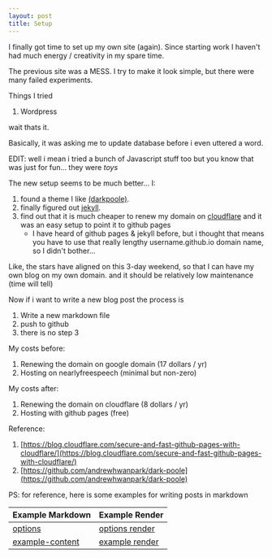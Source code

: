 ```yaml
---
layout: post
title: Setup
---
```


I finally got time to set up my own site (again). Since starting work I haven't had much energy / creativity in my spare time. 

The previous site was a MESS. I try to make it look simple, but there were many failed experiments.

Things I tried 
1. Wordpress

wait thats it.

Basically, it was asking me to update database before i even uttered a word. 

EDIT: well i mean i tried a bunch of Javascript stuff too but you know that was just for fun... they were _toys_

The new setup seems to be much better... I:
1. found a theme I like [(darkpoole)](https://github.com/andrewhwanpark/dark-poole).
2. finally figured out [jekyll](https://jekyllrb.com). 
3. find out that it is much cheaper to renew my domain on [cloudflare](https://www.cloudflare.com) and it was an easy setup to point it to github pages
   - I have heard of github pages & jekyll before, but i thought that means you have to use that really lengthy username.github.io domain name, so I didn't bother...


Like, the stars have aligned on this 3-day weekend, so that I can have my own blog on my own domain. and it should be relatively low maintenance (time will tell)

Now if i want to write a new blog post the process is
1. Write a new markdown file
2. push to github 
3. there is no step 3

My costs before:
1. Renewing the domain on google domain (17 dollars / yr) 
1. Hosting on nearlyfreespeech (minimal but non-zero)

My costs after:
1. Renewing the domain on cloudflare (8 dollars / yr) 
1. Hosting with github pages (free)

Reference:
1. [https://blog.cloudflare.com/secure-and-fast-github-pages-with-cloudflare/](https://blog.cloudflare.com/secure-and-fast-github-pages-with-cloudflare/)
2. [https://github.com/andrewhwanpark/dark-poole](https://github.com/andrewhwanpark/dark-poole)


PS: for reference, here is some examples for writing posts in markdown

 Example Markdown | Example Render 
 -----|------
 [options](https://raw.githubusercontent.com/andrewhwanpark/dark-poole/master/_posts/2020-04-03-options.md) | [options render](https://andrewhwanpark.github.io/dark-poole/2020/04/03/options/)
 [example-content](https://raw.githubusercontent.com/andrewhwanpark/dark-poole/master/_posts/2020-04-02-example-content.md) | [example render](https://andrewhwanpark.github.io/dark-poole/2020/04/02/example-content/)
 